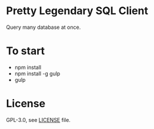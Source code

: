 # Pretty Legendary SQL Client

Query many database at once.

# To start

 * npm install
 * npm install -g gulp
 * gulp

# License

GPL-3.0, see [LICENSE](LICENSE) file.

